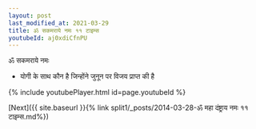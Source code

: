 ```yaml
---
layout: post
last_modified_at: 2021-03-29
title: ॐ सकमराये नमः ११ टाइम्स
youtubeId: aj0xdiCfnPU
---
```

 
 
 ॐ सकमराये नमः  
 
 -  योगी के साथ कौन है जिन्होंने जुनून पर विजय प्राप्त की है 
 
  
 
  
 
 
 
 
 
 


{% include youtubePlayer.html id=page.youtubeId %}
 
[Next]({{ site.baseurl }}{% link  split1/_posts/2014-03-28-ॐ महा दंष्ट्राय नमः ११ टाइम्स.md%})
 
